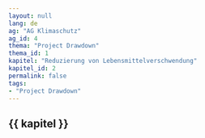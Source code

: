 ```yaml
---
layout: null
lang: de
ag: "AG Klimaschutz"
ag_id: 4
thema: "Project Drawdown"
thema_id: 1
kapitel: "Reduzierung von Lebensmittelverschwendung"
kapitel_id: 2
permalink: false
tags:
- "Project Drawdown"
---
```


## {{ kapitel }}
